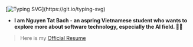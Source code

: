 [![Typing SVG](https://readme-typing-svg.herokuapp.com?color=%2336BCF7&lines=Hi+there!)](https://git.io/typing-svg)
- **I am Nguyen Tat Bach - an aspring Vietnamese student who wants to explore more about software technology, especially the AI field. 👨‍💻**

> Here is my [Official Resume](https://docs.google.com/document/d/1TLSB5R9KRpSop8y-qpO2OjttMRjD5v_dXw3LWKsJ-SY/edit?usp=sharing)